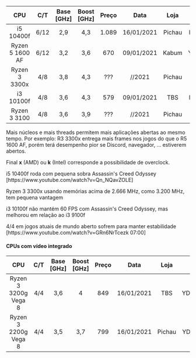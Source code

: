 | CPU | C/T | Base [GHz] | Boost [GHz] | Preço | Data | Loja | Código | Pré-Covid | Data
|   :---:   |   :---:   |   :---:   |   :---:   |   :---:   |   :---:   |   :---:   |   :---:   |   :---:   |   :---:   |
| i5 10400f |  6/12 | 2,9 | 4,3 | 1.089 | 16/01/2021 | Pichau | BX8070110400F | - |  - |
| Ryzen 5 1600 AF | 6/12 | 3,2 | 3,6 | 670 | 09/01/2021 | Kabum | YD1600BBAFBOX | 500 | 29/03/2020 |
| Ryzen 3 3300x | 4/8 | 3,8 | 4,3 | ??? | //2021 | Pichau | 100-100000159BOX |
| i3 10100f | 4/8 | 3,6 | 4,3 | 579 | 09/01/2021 | TBS | BX8070110100F |
| Ryzen 3 3100 | 4/8 | 3,6 | 3,9 | ??? | //2021 | Pichau | 100-100000284BOX |

<p>Mais núcleos e mais threads permitem mais aplicações abertas ao mesmo tempo. Por exemplo: R3 3300x entrega mais frames nos jogos do que o R5 1600 AF, porém terá desempenho pior se Discord, navegador, ... estiverem abertos.</p>
<p>Final <b>x</b> (AMD) ou <b>k</b> (Intel) corresponde a possibilidade de overclock.</p>
<p>i5 10400f roda com pequena sobra Assassin's Creed Odyssey [https://www.youtube.com/watch?v=Qn_NQavZOLE]</p>
<p>Ryzen 3 3300x usando memórias acima de 2.666 MHz, como 3.200 MHz, tem pequena vantagem</p>
<p>i3 10100f não mantém 60 FPS com Assassin's Creed Odyssey, mas melhorou em relação ao i3 9100f</p>
<p>4/4 em jogos atuais de mundo aberto sofrem para manter estabilidade [https://www.youtube.com/watch?v=GRn6NrTcezk 07:00]</p>

<p></p>
<h4>CPUs com vídeo integrado</h4>

| CPU | C/T | Base [GHz] | Boost [GHz] | Preço | Data | Loja | Código |
|   :---:   |   :---:   |   :---:   |   :---:   |   :---:   |   :---:   |   :---:   |   :---:   |
| Ryzen 3 3200g Vega 8 |  4/4 | 3,6 | 4 | 849 | 16/01/2021 | TBS | YD3200C5FHBOX  |
| Ryzen 3 2200g Vega 8 |  4/4 | 3,5 | 3,7 | 799 | 16/01/2021 | Pichau | YD2200C5FBBOX |
<p></p>
